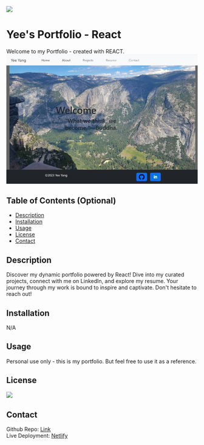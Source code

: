 [<img src="https://img.shields.io/badge/License-MIT-yellow.svg">](https://opensource.org/licenses/MIT)

# Yee's Portfolio - React
Welcome to my Portfolio - created with REACT. 
![](./public/landingPage.png)

## Table of Contents (Optional)

- [Description](#description)
- [Installation](#installation)
- [Usage](#usage)
- [License](#license)
- [Contact](#questions)

## Description
Discover my dynamic portfolio powered by React! Dive into my curated projects, connect with me on LinkedIn, and explore my resume. Your journey through my work is bound to inspire and captivate. Don't hesitate to reach out! 

## Installation
N/A

## Usage
Personal use only - this is my portfolio. But feel free to use it as a reference. 

## License
[<img src="https://img.shields.io/badge/License-MIT-yellow.svg">](https://opensource.org/licenses/MIT)

## Contact

Github Repo: [Link](https://github.com/s0m3y3/yee_portfolio)  
Live Deployment: [Netlify](https://yeeyang-profile.netlify.app/)
